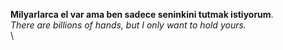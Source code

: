 **Milyarlarca el var ama ben sadece seninkini tutmak istiyorum**.\
*There are billions of hands, but I only want to hold yours.*\
\
